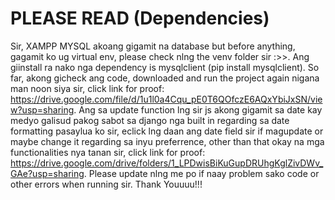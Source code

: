 # PLEASE READ (Dependencies)
Sir, XAMPP MYSQL akoang gigamit na database but before anything, gagamit ko ug virtual env, please check nlng the venv folder sir :>>. Ang giinstall ra nako nga dependency is mysqlclient (pip install mysqlclient). So far, akong gicheck ang code, downloaded and run the project again nigana man noon siya sir, click link for proof: https://drive.google.com/file/d/1u1l0a4Cqu_pE0T6QOfczE6AQxYbiJxSN/view?usp=sharing. Ang sa update function lng sir js akong gigamit sa date kay medyo galisud pakog sabot sa django nga built in regarding sa date formatting pasaylua ko sir, eclick lng daan ang date field sir if magupdate or maybe change it regarding sa inyu preferrence, other than that okay na mga functionalities nya tanan sir, click link for proof: https://drive.google.com/drive/folders/1_LPDwisBiKuGupDRUhgKglZivDWv_GAe?usp=sharing. Please update nlng me po if naay problem sako code or other errors when running sir. Thank Youuuu!!!
